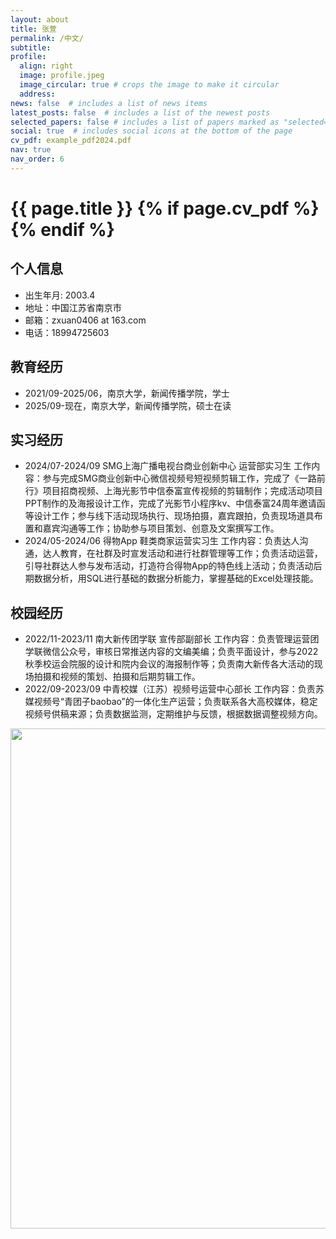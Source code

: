 ```yaml
---
layout: about
title: 张萱
permalink: /中文/
subtitle: 
profile:
  align: right
  image: profile.jpeg
  image_circular: true # crops the image to make it circular
  address:
news: false  # includes a list of news items
latest_posts: false  # includes a list of the newest posts
selected_papers: false # includes a list of papers marked as "selected={true}"
social: true  # includes social icons at the bottom of the page
cv_pdf: example_pdf2024.pdf
nav: true
nav_order: 6
---
```



<h1 class="post-title">{{ page.title }} {% if page.cv_pdf %}<a href="{{ page.cv_pdf | prepend: 'assets/pdf/' | relative_url}}" target="_blank" rel="noopener noreferrer" class="float-right"><i class="fas fa-file-pdf"></i></a>{% endif %}</h1>


## 个人信息
- 出生年月: 2003.4
- 地址：中国江苏省南京市
- 邮箱：zxuan0406 at 163.com
- 电话：18994725603

## 教育经历
- 2021/09-2025/06，南京大学，新闻传播学院，学士
- 2025/09-现在，南京大学，新闻传播学院，硕士在读

## 实习经历
- 2024/07-2024/09 SMG上海广播电视台商业创新中心 运营部实习生
工作内容：参与完成SMG商业创新中心微信视频号短视频剪辑工作，完成了《一路前行》项目招商视频、上海光影节中信泰富宣传视频的剪辑制作；完成活动项目PPT制作的及海报设计工作，完成了光影节小程序kv、中信泰富24周年邀请函等设计工作；参与线下活动现场执行、现场拍摄，嘉宾跟拍，负责现场道具布置和嘉宾沟通等工作；协助参与项目策划、创意及文案撰写工作。
- 2024/05-2024/06 得物App 鞋类商家运营实习生
工作内容：负责达人沟通，达人教育，在社群及时宣发活动和进行社群管理等工作；负责活动运营，引导社群达人参与发布活动，打造符合得物App的特色线上活动；负责活动后期数据分析，用SQL进行基础的数据分析能力，掌握基础的Excel处理技能。

## 校园经历
- 2022/11-2023/11 南大新传团学联 宣传部副部长
工作内容：负责管理运营团学联微信公众号，审核日常推送内容的文编美编；负责平面设计，参与2022秋季校运会院服的设计和院内会议的海报制作等；负责南大新传各大活动的现场拍摄和视频的策划、拍摄和后期剪辑工作。
- 2022/09-2023/09 中青校媒（江苏）视频号运营中心部长
工作内容：负责苏媒视频号“青团子baobao”的一体化生产运营；负责联系各大高校媒体，稳定视频号供稿来源；负责数据监测，定期维护与反馈，根据数据调整视频方向。


<a href="https://github.com/SocratesClub/SocratesClub.github.io/edit/master/_pages/%E4%B8%AD%E6%96%87.md">
  <img src="https://user-images.githubusercontent.com/543384/192227995-fdb3a693-2f68-4dc4-b9bd-06053066322f.png" width = "800" align="middle" />
</a>

